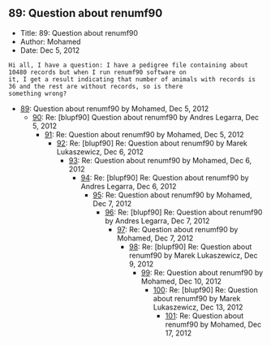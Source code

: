 ## 89: Question about renumf90

- Title: 89: Question about renumf90
- Author: Mohamed
- Date: Dec 5, 2012

```
Hi all, I have a question: I have a pedigree file containing about 10480 records but when I run renumf90 software on
it, I get a result indicating that number of animals with records is 36 and the rest are without records, so is there
something wrong?
```

- [89](0089.md): Question about renumf90 by Mohamed, Dec 5, 2012
    - [90](0090.md): Re: [blupf90] Question about renumf90 by Andres Legarra, Dec 5, 2012
        - [91](0091.md): Re: Question about renumf90 by Mohamed, Dec 5, 2012
            - [92](0092.md): Re: [blupf90] Re: Question about renumf90 by Marek Lukaszewicz, Dec 6, 2012
                - [93](0093.md): Re: Question about renumf90 by Mohamed, Dec 6, 2012
                    - [94](0094.md): Re: [blupf90] Re: Question about renumf90 by Andres Legarra, Dec 6, 2012
                        - [95](0095.md): Re: Question about renumf90 by Mohamed, Dec 7, 2012
                            - [96](0096.md): Re: [blupf90] Re: Question about renumf90 by Andres Legarra, Dec 7, 2012
                                - [97](0097.md): Re: Question about renumf90 by Mohamed, Dec 7, 2012
                                    - [98](0098.md): Re: [blupf90] Re: Question about renumf90 by Marek Lukaszewicz, Dec 9, 2012
                                        - [99](0099.md): Re: Question about renumf90 by Mohamed, Dec 10, 2012
                                            - [100](0100.md): Re: [blupf90] Re: Question about renumf90 by Marek Lukaszewicz, Dec 13, 2012
                                                - [101](0101.md): Re: Question about renumf90 by Mohamed, Dec 17, 2012

